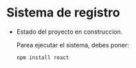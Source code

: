  <h1> Sistema de registro </h1>

 - Estado del proyecto en construccion.

   Parea ejecutar el sistema, debes poner:

   ```npm install react```
